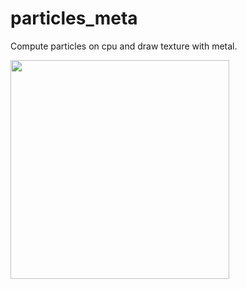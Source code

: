 # particles_meta

Compute particles on cpu and draw texture with metal.

<kbd><img src="https://user-images.githubusercontent.com/5572875/84915192-74ba5280-b0f7-11ea-86aa-a4fae4317adc.gif" width="350"></kbd>
